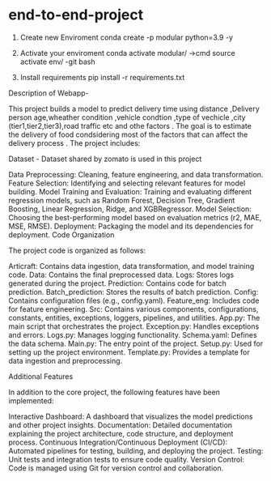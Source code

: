 
# end-to-end-project

1. Create new Enviroment
    conda create -p modular python=3.9 -y

2. Activate your enviroment
    conda activate modular/ ->cmd
    source activate env/ -git bash

3. Install requirements
 pip install -r requirements.txt


Description of Webapp-

This project builds a model to predict delivery time using distance ,Delivery person age,wheather condition ,vehicle condtion ,type of vechicle ,city (tier1,tier2,tier3),road traffic etc and othe factors . The goal is to estimate the delivery of food condsidering most of the factors that can affect the delivery process . The project includes:

Dataset - Dataset shared by zomato is used in this project 

Data Preprocessing:  Cleaning, feature engineering, and data transformation.
Feature Selection: Identifying and selecting relevant features for model building.
Model Training and Evaluation: Training and evaluating different regression models, such as Random Forest, Decision Tree, Gradient Boosting, Linear Regression, Ridge, and XGBRegressor.
Model Selection: Choosing the best-performing model based on evaluation metrics (r2, MAE, MSE, RMSE).
Deployment: Packaging the model and its dependencies for deployment.
Code Organization

The project code is organized as follows:

Articraft: Contains data ingestion, data transformation, and model training code.
Data: Contains the final preprocessed data.
Logs: Stores logs generated during the project.
Prediction: Contains code for batch prediction.
Batch_prediction: Stores the results of batch prediction.
Config: Contains configuration files (e.g., config.yaml).
Feature_eng: Includes code for feature engineering.
Src: Contains various components, configurations, constants, entities, exceptions, loggers, pipelines, and utilities.
App.py: The main script that orchestrates the project.
Exception.py: Handles exceptions and errors.
Logs.py: Manages logging functionality.
Schema.yaml: Defines the data schema.
Main.py: The entry point of the project.
Setup.py: Used for setting up the project environment.
Template.py: Provides a template for data ingestion and preprocessing.


Additional Features

In addition to the core project, the following features have been implemented:

Interactive Dashboard: A dashboard that visualizes the model predictions and other project insights.
Documentation: Detailed documentation explaining the project architecture, code structure, and deployment process.
Continuous Integration/Continuous Deployment (CI/CD): Automated pipelines for testing, building, and deploying the project.
Testing: Unit tests and integration tests to ensure code quality.
Version Control: Code is managed using Git for version control and collaboration.
